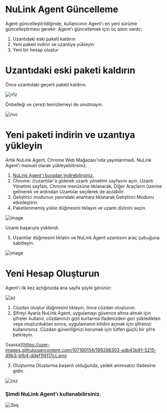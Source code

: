 # NuLink Agent Güncelleme

Agent güncelleştirildiğinde, kullanıcının Agent'ı en yeni sürüme güncelleştirmesi gerekir. Agent'ı güncellemek için üç adım vardır:

1. Uzantıdaki eski paketi kaldırın
2. Yeni paketi indirin ve uzantıya yükleyin
3. Yeni bir hesap oluştur

# Uzantıdaki eski paketi kaldırın

Önce uzantıdaki geçerli paketi kaldırın.

![n1z](https://user-images.githubusercontent.com/107190154/199296045-caa6fbfc-b7c1-4112-889f-86d9863db032.png)

Önbelleği ve çerezi temizlemeyi de unutmayın.

![nvc](https://user-images.githubusercontent.com/107190154/199296470-fd292315-52bd-4835-af7a-8111ad7cc745.png)

# Yeni paketi indirin ve uzantıya yükleyin

Artık NuLink Agent, Chrome Web Mağazası'nda yayınlanmadı. NuLink Agent'ı manuel olarak yükleyebilirsiniz.

1. [NuLink Agent'ı buradan indirebilirsiniz.](https://download.nulink.org/release/agent/nulink-agent-1.0.zip)
2. Chrome: //uzantılar'a giderek uzantı yönetimi sayfasını açın. Uzantı Yönetimi sayfası, Chrome menüsüne tıklanarak, Diğer Araçların üzerine gelinerek ve ardından Uzantılar seçilerek de açılabilir.
3. Geliştirici modunun yanındaki anahtara tıklatarak Geliştirici Modunu etkinleştirin.
4. Paketlenmemiş yükle düğmesini tıklayın ve uzantı dizinini seçin.

![image](https://user-images.githubusercontent.com/107190154/199297749-3ee10e67-cd0d-4218-9c8a-a162f5b6378c.png)

Uzantı başarıyla yüklendi.

5. Uzantılar düğmesini tıklatın ve NuLink Agent uzantısını araç çubuğuna sabitleyin.

![image](https://user-images.githubusercontent.com/107190154/199297957-9979b464-dd1a-4483-b273-601d8540821d.png)

# Yeni Hesap Oluşturun

Agent'ı ilk kez açtığınızda ana sayfa şöyle görünür:

![az](https://user-images.githubusercontent.com/107190154/199298116-9d6b1827-d222-4e57-ac08-895a2b15b548.png)

1. Cüzdan oluştur düğmesini tıklayın, önce cüzdan oluşturun.
2. Şifreyi Ayarla NuLink Agent, uygulamayı güvence altına almak için şifreler kullanır, cüzdanınızı gizli kurtarma ifadenizden geri yükledikten veya oluşturduktan sonra, uygulamanın kilidini açmak için şifrenizi kullanırsınız. Cüzdan güvenliğinizi korumak için lütfen güçlü bir şifre belirleyin.

![sassa](https://user-images.githubusercontent.com/107190154/199298303-adb43b91-5215-49b3-bfb4-ddef1f4117cc.png

3. Oluşturma Oluşturma başarılı olduğunda, yedek anımsatıcı ifadesine gidin.

![zxz](https://user-images.githubusercontent.com/107190154/199298446-9cc3b290-6d9f-4097-b835-5bd1c603cdb8.png)

### Şimdi NuLink Agent'ı kullanabilirsiniz.

![3eq](https://user-images.githubusercontent.com/107190154/199298509-1a6da1dc-b8e0-415d-a177-717890f6849d.png)


